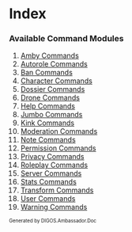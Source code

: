 ﻿Index
=====
### Available Command Modules
1. [Amby Commands](modules/amby.md)
2. [Autorole Commands](modules/autorole.md)
3. [Ban Commands](modules/ban.md)
4. [Character Commands](modules/character.md)
5. [Dossier Commands](modules/dossier.md)
6. [Drone Commands](modules/drone.md)
7. [Help Commands](modules/help.md)
8. [Jumbo Commands](modules/jumbo.md)
9. [Kink Commands](modules/kink.md)
10. [Moderation Commands](modules/moderation.md)
11. [Note Commands](modules/note.md)
12. [Permission Commands](modules/permission.md)
13. [Privacy Commands](modules/privacy.md)
14. [Roleplay Commands](modules/roleplay.md)
15. [Server Commands](modules/server.md)
16. [Stats Commands](modules/stats.md)
17. [Transform Commands](modules/transform.md)
18. [User Commands](modules/user.md)
19. [Warning Commands](modules/warning.md)

<sub><sup>Generated by DIGOS.Ambassador.Doc</sup></sub>